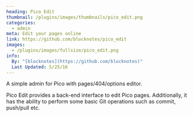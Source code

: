 ```yaml
---
heading: Pico Edit
thumbnail: /plugins/images/thumbnails/pico_edit.png
categories:
  - admin
meta: Edit your pages online
link: https://github.com/blocknotes/pico_edit
images:
  - /plugins/images/fullsize/pico_edit.png
info:
  By: "[blocknotes](https://github.com/blocknotes)"
  Last Updated: 5/25/16
---
```

A simple admin for Pico with pages/404/options editor.

Pico Edit provides a back-end interface to edit Pico pages. Additionally, it has the ability to perform some basic Git operations such as commit, push/pull etc.
